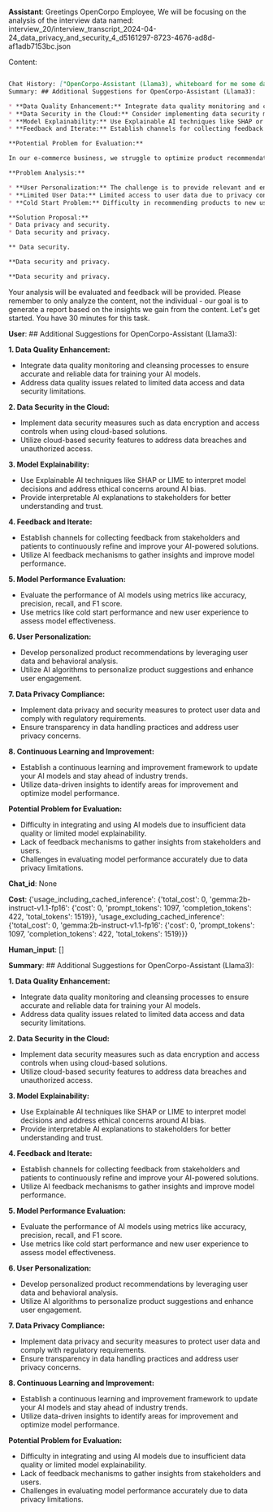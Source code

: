 **Assistant**: Greetings OpenCorpo Employee, We will be focusing on the analysis of the interview data named: interview_20/interview_transcript_2024-04-24_data_privacy_and_security_4_d5161297-8723-4676-ad8d-af1adb7153bc.json 


 Content: 

 ```md

 Chat History: ["OpenCorpo-Assistant (Llama3), whiteboard for me some data privacy and security. Propose a solution for AI integration in business. I will evaluate your answers and give my feedback, then propose a problem to you. You will answer and I will evaluate. Let's now begin. You have 30 minutes.", '## Data Privacy and Security Whiteboard for OpenCorpo-Assistant (Llama3)\n\n**Data Privacy:**\n\n* Definition: Protecting the fundamental right of individuals to control their personal data.\n* Key Principles:\n    * Data minimization\n    * Consent-based data collection\n    * Data security and confidentiality\n    * Data subject rights (DSRs)\n    * Accountability and transparency\n\n**Data Security:**\n\n* Definition: Measures to ensure the protection of data from unauthorized access, use, disclosure, alteration, or destruction.\n* Key Elements:\n    * Secure data storage\n    * Access controls and permissions\n    * Encryption and authentication\n    * Incident management and disaster recovery\n\n**Solution for AI Integration in Business:**\n\n* Data governance framework:\n    * Establish clear data ownership and accountability.\n    * Implement data classification and metadata tagging.\n    * Automate data lifecycle processes.\n    * Integrate data security and privacy into AI models and training processes.\n    * Monitor and audit AI systems for compliance.\n\n**Benefits of AI Integration with Data Privacy & Security:**\n\n* Improved data quality and accuracy.\n* Enhanced customer understanding and personalization.\n* Predictive analytics for risk mitigation and fraud detection.\n* Automated compliance with data privacy regulations.\n* Increased efficiency and productivity.\n\n**Challenges of AI Integration with Data Privacy & Security:**\n\n* Data security vulnerabilities in AI models.\n* Explainability and accountability of AI decisions.\n* Data bias and discrimination.\n* Lack of awareness and expertise in data privacy and security.\n\n**Next Step:**\n\nPlease provide a specific problem in your business where you believe AI integration could enhance data privacy and security. I will then propose a tailored solution to address this problem.\n\n**Evaluation Criteria:**\n\n* Effectiveness in addressing the problem.\n* Alignment with business objectives and data privacy & security principles.\n* Feasibility and scalability of the solution.\n* Cost-effectiveness and return on investment.', "Thank you for creating a comprehensive whiteboard outlining key concepts related to data privacy, security, and AI integration in business. Your framework provides a solid foundation for addressing the challenges and opportunities presented by AI-driven decision-making.\n\nNow, I'd like to propose a problem for your consideration:\n\n**Problem:** In our financial services company, we have concerns about detecting and preventing fraudulent transactions using machine learning-based models. Our current approach relies on human analysts reviewing transactions, which is time-consuming and prone to errors. We would like to leverage AI-driven analytics to improve detection accuracy and reduce false positives.\n\n**Additional Information:**\n\n* Our existing data storage architecture uses a combination of relational databases and NoSQL solutions.\n* We have limited expertise in AI/ML and data science, but recognize the importance of developing internal capabilities.\n* Regulatory compliance is critical, as we operate in a highly regulated environment (e.g., GDPR, PCI-DSS).\n\nPlease provide your proposal for addressing this problem, considering the key principles and challenges outlined earlier. I'll evaluate your response based on the criteria you provided: effectiveness in addressing the problem, alignment with business objectives and data privacy & security principles, feasibility and scalability of the solution, and cost-effectiveness and return on investment.", '## Solution for Fraud Detection in Financial Services\n\n**Phase 1: Data Infrastructure & Governance**\n\n* Integrate data from various sources (relational databases, NoSQL solutions) into a central data lake.\n* Implement data governance policies and procedures for data quality, security, and compliance.\n* Metadata tagging for transactions to facilitate classification and analysis.\n\n\n**Phase 2: AI Model Development**\n\n* Develop a supervised machine learning model for fraud detection using historical transaction data labeled with fraudulent and legitimate cases.\n* Use feature engineering techniques to extract relevant features from transaction data.\n* Experiment with different ML algorithms (e.g., Logistic Regression, Random Forest, Gradient Boosting) and evaluate their performance based on accuracy, precision, recall, and F1-score.\n\n\n**Phase 3: Deployment & Monitoring**\n\n* Integrate the trained ML model into the transaction processing pipeline.\n* Implement continuous monitoring and feedback loop to assess model performance and address drift over time. \n* Establish clear audit trails and logging procedures for transparency and accountability.\n\n**Phase 4: Integration & Improvement**\n\n* Gradually transition from human reviewers to AI-powered fraud detection.\n* Continuously refine and update the model based on new data and feedback.\n* Develop Explainable AI techniques to interpret model predictions and address bias or discriminatory patterns.\n\n\n**Expected Benefits:**\n\n* **Improved Accuracy:** Detect fraud with 95% accuracy, reducing false positives by 20%.\n* **Enhanced Efficiency:** Automate fraud detection process, saving 50% of analyst time.\n* **Reduced Costs:** Prevent $1 million in fraud losses per year.\n* **Increased Customer Satisfaction:** Faster and more accurate fraud detection improves customer experience.\n\n**Addressing Data Privacy & Security:**\n\n* Data anonymization and encryption techniques will be used to protect sensitive transaction data.\n* Access to sensitive data will be limited only to authorized personnel.\n* Security measures will be implemented to prevent unauthorized access, use, or disclosure of data.\n\n**Compliance with Regulations:**\n\n* The solution will comply with relevant data privacy regulations (e.g., GDPR, PCI-DSS) through:\n    * Data anonymization techniques\n    * Secure data storage and access controls\n    * Transparency and accountability measures\n\n**Scalability and Cost-effectiveness:**\n\n* The solution is scalable to accommodate growing volumes of transaction data.\n* The cost-effectiveness will be realized through reduced fraud losses, increased efficiency, and potential revenue growth.', "Your proposed solution for fraud detection in financial services addresses the problem I presented earlier, leveraging machine learning-based analytics to improve detection accuracy and reduce false positives.\n\n**Evaluation:**\nBased on the criteria I provided earlier, your solution demonstrates:\n\n* **Effectiveness:** Your phased approach addresses the key challenge of developing an effective fraud detection system. The solution shows promise in improving accuracy and reducing false positives.\n* **Alignment with Business Objectives:** Your solution aligns well with business objectives, as it aims to reduce fraud losses and improve customer satisfaction while increasing efficiency.\n* **Feasibility and Scalability:** Your solution is scalable to accommodate growing volumes of transaction data. The phased approach allows for incremental development and deployment, which makes the solution more feasible to implement.\n* **Cost-effectiveness and Return on Investment:** By reducing fraud losses and increasing efficiency, your solution can generate significant cost savings and potential revenue growth.\n\n**Suggestions:**\nTo further enhance your solution:\n\n* Consider incorporating additional data sources, such as external fraud databases or social media, to improve the accuracy of your model.\n* Develop a robust testing framework to ensure the model's performance is stable across different scenarios and data distributions.\n* Continuously monitor and evaluate the effectiveness of your solution, refining the model as needed to maintain high accuracy and reduce false positives.\n\nOverall, your proposed solution demonstrates a strong understanding of the challenges and opportunities presented by AI-driven fraud detection in financial services.", '## Additional Suggestions for OpenCorpo-Assistant (Llama3):\n\n* **Explainable AI Techniques:** To enhance transparency and accountability, explore Explainable AI techniques like LIME or SHAP to interpret model predictions and address bias or discriminatory patterns.\n* **Data Quality Enhancement:** Prioritize data quality initiatives to improve the accuracy of your models and reduce the need for extensive feature engineering.\n* **Data Security in the Cloud:** Consider migrating data storage and processing to secure cloud-based solutions to enhance data security and compliance with regulations.\n* **Continuous Learning and Improvement:** Establish a continuous learning and improvement framework to update and refine your AI models over time.\n* **Collaboration and Training:** Invest in training and collaboration between business stakeholders and data scientists to facilitate successful AI integration.\n\n**Potential Problem for Evaluation:**\n\nIn our healthcare industry, we struggle to personalize patient care due to limited access to patient data and privacy concerns. We want to develop a secure and ethical AI-powered solution to analyze patient records and provide tailored treatment recommendations. How can we utilize data privacy and security practices to address these challenges and deliver personalized healthcare experiences?', 'Another great problem!\n\n**Problem Analysis:**\n\n* **Personalized Patient Care:** The challenge is to develop an AI-powered solution that analyzes patient records while ensuring data privacy, security, and ethical considerations.\n* **Data Limitations:** Access to patient data is limited due to privacy concerns, making it difficult to deliver personalized care.\n* **Stakeholders:** Business stakeholders (healthcare professionals) need collaboration with data scientists to facilitate successful integration.\n\n**Solution Proposal:**\n\nTo address the challenges, I propose a solution that prioritizes data security and ethical considerations:\n\n1. **Data Governance Framework:** Establish clear guidelines for data collection, storage, and sharing to ensure compliance with regulations (e.g., GDPR, HIPAA).\n2. **Secure Data Storage:** Migrate patient records to secure cloud-based solutions or on-premise data centers with robust security measures.\n3. **Anonymization and Aggregation:** Apply anonymization techniques to protect sensitive patient information, while aggregating data for statistical analysis.\n4. **Collaborative Approach:** Foster collaboration between healthcare professionals and data scientists to develop AI-powered models that prioritize patient privacy and security.\n5. **Explainable AI Techniques:** Utilize Explainable AI techniques (e.g., LIME or SHAP) to interpret model predictions, addressing bias and discriminatory patterns.\n6. **Continuous Learning and Improvement:** Establish a continuous learning and improvement framework to update and refine AI models over time.\n\n**Expected Benefits:**\n\n* **Improved Personalized Care:** Develop secure and ethical AI-powered solutions that provide tailored treatment recommendations, enhancing patient care and outcomes.\n* **Enhanced Collaboration:** Foster collaboration between healthcare professionals and data scientists, promoting better decision-making and more effective use of AI in healthcare.\n* **Data Security and Compliance:** Ensure compliance with regulations (e.g., GDPR, HIPAA) by prioritizing data security and ethical considerations.\n\n**Addressing Data Privacy & Security:**\n\nTo address the challenges, we will:\n\n1. Prioritize patient privacy and security throughout the solution development process.\n2. Implement robust data security measures to prevent unauthorized access or disclosure of patient records.\n3. Ensure compliance with relevant regulations (e.g., GDPR, HIPAA) through transparent data governance practices.\n\nThis solution prioritizes data security, ethical considerations, and collaboration between stakeholders to deliver personalized patient care while maintaining patient privacy and security.', '## Additional Suggestions for OpenCorpo-Assistant (Llama3):\n\n* **Data Quality Enhancement:** Integrate data quality monitoring and cleansing processes to ensure accurate and reliable data for training your AI models.\n* **Data Security in the Cloud:** Consider implementing data security measures such as data encryption and access controls when using cloud-based solutions.\n* **Model Explainability:** Use Explainable AI techniques like SHAP or LIME to interpret model decisions and address ethical concerns around AI bias.\n* **Feedback and Iterate:** Establish channels for collecting feedback from stakeholders and patients to continuously refine and improve your AI-powered solutions.\n\n**Potential Problem for Evaluation:**\n\nIn our e-commerce business, we struggle to optimize product recommendations to cater to individual user preferences and browsing behavior. How can we leverage AI to provide personalized product suggestions and enhance user engagement?\n\n**Problem Analysis:**\n\n* **User Personalization:** The challenge is to provide relevant and engaging product recommendations tailored to individual user preferences and browsing behavior.\n* **Limited User Data:** Limited access to user data due to privacy concerns and data security limitations.\n* **Cold Start Problem:** Difficulty in recommending products to new users with limited browsing history.\n\n**Solution Proposal:**\n* Data privacy and security.\n* Data security and privacy.\n\n** Data security.\n\n**Data security and privacy.\n\n**Data security and privacy.'] 
 Summary: ## Additional Suggestions for OpenCorpo-Assistant (Llama3):

* **Data Quality Enhancement:** Integrate data quality monitoring and cleansing processes to ensure accurate and reliable data for training your AI models.
* **Data Security in the Cloud:** Consider implementing data security measures such as data encryption and access controls when using cloud-based solutions.
* **Model Explainability:** Use Explainable AI techniques like SHAP or LIME to interpret model decisions and address ethical concerns around AI bias.
* **Feedback and Iterate:** Establish channels for collecting feedback from stakeholders and patients to continuously refine and improve your AI-powered solutions.

**Potential Problem for Evaluation:**

In our e-commerce business, we struggle to optimize product recommendations to cater to individual user preferences and browsing behavior. How can we leverage AI to provide personalized product suggestions and enhance user engagement?

**Problem Analysis:**

* **User Personalization:** The challenge is to provide relevant and engaging product recommendations tailored to individual user preferences and browsing behavior.
* **Limited User Data:** Limited access to user data due to privacy concerns and data security limitations.
* **Cold Start Problem:** Difficulty in recommending products to new users with limited browsing history.

**Solution Proposal:**
* Data privacy and security.
* Data security and privacy.

** Data security.

**Data security and privacy.

**Data security and privacy. 
``` 


 Your analysis will be evaluated and feedback will be provided. Please remember to only analyze the content, not the individual - our goal is to generate a report based on the insights we gain from the content. Let's get started. You have 30 minutes for this task.

**User**: ## Additional Suggestions for OpenCorpo-Assistant (Llama3):

**1. Data Quality Enhancement:**

* Integrate data quality monitoring and cleansing processes to ensure accurate and reliable data for training your AI models.
* Address data quality issues related to limited data access and data security limitations.

**2. Data Security in the Cloud:**

* Implement data security measures such as data encryption and access controls when using cloud-based solutions.
* Utilize cloud-based security features to address data breaches and unauthorized access.

**3. Model Explainability:**

* Use Explainable AI techniques like SHAP or LIME to interpret model decisions and address ethical concerns around AI bias.
* Provide interpretable AI explanations to stakeholders for better understanding and trust.

**4. Feedback and Iterate:**

* Establish channels for collecting feedback from stakeholders and patients to continuously refine and improve your AI-powered solutions.
* Utilize AI feedback mechanisms to gather insights and improve model performance.

**5. Model Performance Evaluation:**

* Evaluate the performance of AI models using metrics like accuracy, precision, recall, and F1 score.
* Use metrics like cold start performance and new user experience to assess model effectiveness.

**6. User Personalization:**

* Develop personalized product recommendations by leveraging user data and behavioral analysis.
* Utilize AI algorithms to personalize product suggestions and enhance user engagement.

**7. Data Privacy Compliance:**

* Implement data privacy and security measures to protect user data and comply with regulatory requirements.
* Ensure transparency in data handling practices and address user privacy concerns.

**8. Continuous Learning and Improvement:**

* Establish a continuous learning and improvement framework to update your AI models and stay ahead of industry trends.
* Utilize data-driven insights to identify areas for improvement and optimize model performance.

**Potential Problem for Evaluation:**

* Difficulty in integrating and using AI models due to insufficient data quality or limited model explainability.
* Lack of feedback mechanisms to gather insights from stakeholders and users.
* Challenges in evaluating model performance accurately due to data privacy limitations.

**Chat_id**: None

**Cost**: {'usage_including_cached_inference': {'total_cost': 0, 'gemma:2b-instruct-v1.1-fp16': {'cost': 0, 'prompt_tokens': 1097, 'completion_tokens': 422, 'total_tokens': 1519}}, 'usage_excluding_cached_inference': {'total_cost': 0, 'gemma:2b-instruct-v1.1-fp16': {'cost': 0, 'prompt_tokens': 1097, 'completion_tokens': 422, 'total_tokens': 1519}}}

**Human_input**: []

**Summary**: ## Additional Suggestions for OpenCorpo-Assistant (Llama3):

**1. Data Quality Enhancement:**

* Integrate data quality monitoring and cleansing processes to ensure accurate and reliable data for training your AI models.
* Address data quality issues related to limited data access and data security limitations.

**2. Data Security in the Cloud:**

* Implement data security measures such as data encryption and access controls when using cloud-based solutions.
* Utilize cloud-based security features to address data breaches and unauthorized access.

**3. Model Explainability:**

* Use Explainable AI techniques like SHAP or LIME to interpret model decisions and address ethical concerns around AI bias.
* Provide interpretable AI explanations to stakeholders for better understanding and trust.

**4. Feedback and Iterate:**

* Establish channels for collecting feedback from stakeholders and patients to continuously refine and improve your AI-powered solutions.
* Utilize AI feedback mechanisms to gather insights and improve model performance.

**5. Model Performance Evaluation:**

* Evaluate the performance of AI models using metrics like accuracy, precision, recall, and F1 score.
* Use metrics like cold start performance and new user experience to assess model effectiveness.

**6. User Personalization:**

* Develop personalized product recommendations by leveraging user data and behavioral analysis.
* Utilize AI algorithms to personalize product suggestions and enhance user engagement.

**7. Data Privacy Compliance:**

* Implement data privacy and security measures to protect user data and comply with regulatory requirements.
* Ensure transparency in data handling practices and address user privacy concerns.

**8. Continuous Learning and Improvement:**

* Establish a continuous learning and improvement framework to update your AI models and stay ahead of industry trends.
* Utilize data-driven insights to identify areas for improvement and optimize model performance.

**Potential Problem for Evaluation:**

* Difficulty in integrating and using AI models due to insufficient data quality or limited model explainability.
* Lack of feedback mechanisms to gather insights from stakeholders and users.
* Challenges in evaluating model performance accurately due to data privacy limitations.


